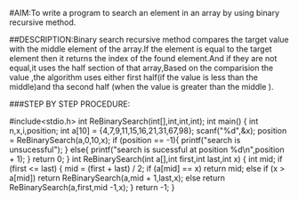 #AIM:To write a program to search an element in an array by using binary recursive method.

##DESCRIPTION:Binary search recursive method compares the target value with the middle element of the array.If the element is equal to the target element then it returns the index of the found element.And if they are not equal,it uses the half section of that array,Based on the comparision the value ,the algorithm uses either first half(if the value is less than the middle)and tha second half (when the value is greater than the middle ).

###STEP BY STEP PROCEDURE:

#include<stdio.h>
int ReBinarySearch(int[],int,int,int);
int main()
{
	int n,x,i,position;
	int a[10] = {4,7,9,11,15,16,21,31,67,98};
	scanf("%d",&x);
	position = ReBinarySearch(a,0,10,x);
	if (position == -1){
		printf("search is unsucessful");
	}
	else{
		printf("search is sucessful at position %d\n",position + 1);
	}
	return 0;
}
int ReBinarySearch(int a[],int first,int last,int x)
{
	int mid;
	if (first <= last)
	{
		mid = (first + last) / 2;
		if (a[mid] == x)
	        return mid;
	    else if (x > a[mid])
             return ReBinarySearch(a,mid + 1,last,x);
		else
		     return ReBinarySearch(a,first,mid -1,x);
	}
	return -1;
}
